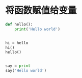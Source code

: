 # 将函数赋值给变量

```py
def hello():
    print('Hello world')


hi = hello
hi()
hello()


say = print
say('Hello world')
```
